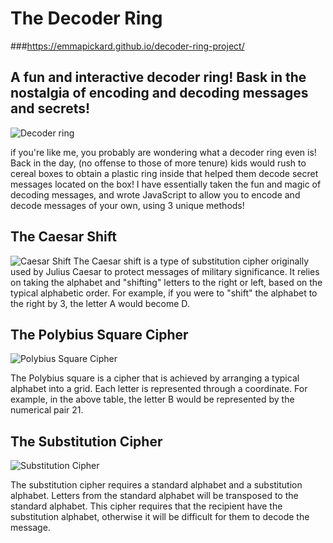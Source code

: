 # The Decoder Ring
###https://emmapickard.github.io/decoder-ring-project/
## A fun and interactive decoder ring! Bask in the nostalgia of encoding and decoding messages and secrets!

![Decoder ring](https://static.wikia.nocookie.net/grimadventures/images/2/29/The_Secret_Decoder_Ring_Title_Card.png/revision/latest?cb=20150618062102)

if you're like me, you probably are wondering what a decoder ring even is! Back in the day, (no offense to those of more tenure) kids would rush to cereal boxes
to obtain a plastic ring inside that helped them decode secret messages located on the box! I have essentially taken the fun and magic of decoding messages, and wrote
JavaScript to allow you to encode and decode messages of your own, using 3 unique methods!


## The Caesar Shift
![Caesar Shift](https://upload.wikimedia.org/wikipedia/commons/thumb/4/4a/Caesar_cipher_left_shift_of_3.svg/1200px-Caesar_cipher_left_shift_of_3.svg.png)
The Caesar shift is a type of substitution cipher originally used by Julius Caesar to protect messages of military significance.
It relies on taking the alphabet and "shifting" letters to the right or left, based on the typical alphabetic order.
For example, if you were to "shift" the alphabet to the right by 3, the letter A would become D.


## The Polybius Square Cipher
![Polybius Square Cipher](http://highschool.spsd.org/crypt/bifid.jpg)

The Polybius square is a cipher that is achieved by arranging a typical alphabet into a grid.
Each letter is represented through a coordinate. For example, in the above table, 
the letter B would be represented by the numerical pair 21.


## The Substitution Cipher
![Substitution Cipher](https://www.trccompsci.online/mediawiki/images/0/05/Subcipher.gif)

The substitution cipher requires a standard alphabet and a substitution alphabet. Letters from the standard alphabet will be transposed to the standard alphabet.
This cipher requires that the recipient have the substitution alphabet, otherwise it will be difficult for them to decode the message.

